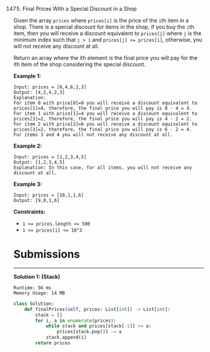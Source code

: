 1475. Final Prices With a Special Discount in a Shop

Given the array `prices` where `prices[i]` is the price of the `i`th item in a shop. There is a special discount for items in the shop, if you buy the `i`th item, then you will receive a discount equivalent to `prices[j]` where `j` is the minimum index such that `j > i` and `prices[j] <= prices[i]`, otherwise, you will not receive any discount at all.

Return an array where the ith element is the final price you will pay for the ith item of the shop considering the special discount.

 

**Example 1:**
```
Input: prices = [8,4,6,2,3]
Output: [4,2,4,2,3]
Explanation: 
For item 0 with price[0]=8 you will receive a discount equivalent to prices[1]=4, therefore, the final price you will pay is 8 - 4 = 4. 
For item 1 with price[1]=4 you will receive a discount equivalent to prices[3]=2, therefore, the final price you will pay is 4 - 2 = 2. 
For item 2 with price[2]=6 you will receive a discount equivalent to prices[3]=2, therefore, the final price you will pay is 6 - 2 = 4. 
For items 3 and 4 you will not receive any discount at all.
```

**Example 2:**
```
Input: prices = [1,2,3,4,5]
Output: [1,2,3,4,5]
Explanation: In this case, for all items, you will not receive any discount at all.
```

**Example 3:**
```
Input: prices = [10,1,1,6]
Output: [9,0,1,6]
```

**Constraints:**

* `1 <= prices.length <= 500`
* `1 <= prices[i] <= 10^3`

# Submissions
---
**Solution 1: (Stack)**
```
Runtime: 56 ms
Memory Usage: 14 MB
```
```python
class Solution:
    def finalPrices(self, prices: List[int]) -> List[int]:
        stack = []
        for i, a in enumerate(prices):
            while stack and prices[stack[-1]] >= a:
                prices[stack.pop()] -= a
            stack.append(i)
        return prices
```